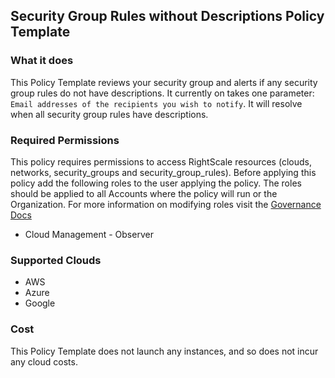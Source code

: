 ## Security Group Rules without Descriptions Policy Template

### What it does

This Policy Template reviews your security group and alerts if any security group rules do not have descriptions. It currently on takes one parameter: `Email addresses of the recipients you wish to notify`. It will resolve when all security group rules have descriptions.


### Required Permissions

This policy requires permissions to access RightScale resources (clouds, networks, security_groups and security_group_rules).  Before applying this policy add the following roles to the user applying the policy.  The roles should be applied to all Accounts where the policy will run or the Organization. For more information on modifying roles visit the [Governance Docs](https://docs.rightscale.com/cm/ref/user_roles.html)

- Cloud Management - Observer

### Supported Clouds

- AWS
- Azure
- Google

### Cost

This Policy Template does not launch any instances, and so does not incur any cloud costs.

